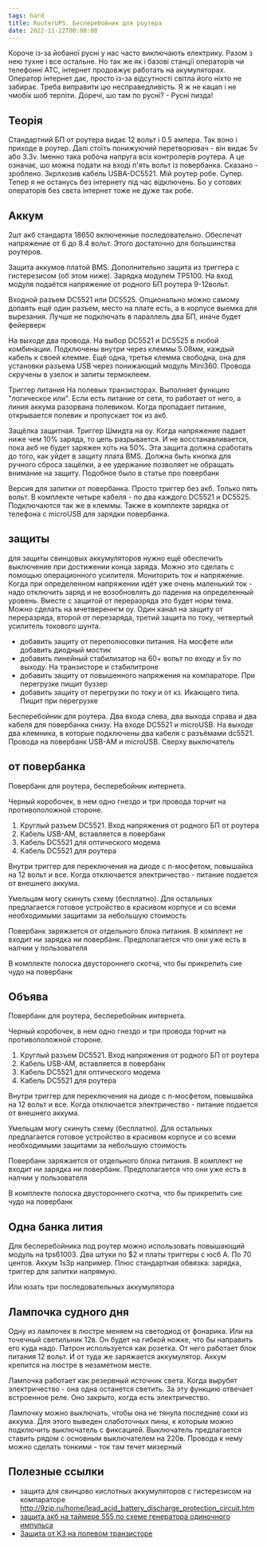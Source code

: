 ```yaml
---
tags: hard
title: RouterUPS. Бесперебойник для роутера
date: 2022-11-22T00:00:00
---
```


Короче із-за йобаної русні у нас часто виключають електрику. Разом з нею тухне і все остальне. Но так же як і базові станції операторів чи телефонні АТС, інтернет продовжує работать на акумуляторах. Оператор інтернет дає, просто із-за відсутності світла його ніхто не забирає. Треба виправити цю несправедливість. Я ж не кацап і не чмобік шоб терпіти. Доречі, шо там по русні? - Русні пизда!

## Теорія
Стандартний БП от роутера видає 12 вольт і 0.5 ампера. Так воно і приходе в роутер. Далі стоїть понижуючий перетворювач - він видає 5v або 3.3v. Іменно така робоча напруга всіх контролерів роутера. А це означає, шо можна подати на вході п'ять вольт із повербанка. Сказано - зроблено. Зкрлхозив кабель USBA-DC5521. Мій роутер робе. Супер. Тепер я не останусь без інтернету під час відключень. Бо у сотових операторів без свєта інтернет тоже не дуже так робе.

## Аккум
2шт акб стандарта 18650 включенные последовательно. Обеспечат напряжение от 6 до 8.4 вольт. Этого достаточно для большинства роутеров.

Защита аккумов платой BMS. Дополнительно защита из триггера с гистерезисом (об этом ниже). Зарядка модулем TP5100. На вход модуля подаётся напряжение от родного БП роутера 9-12вольт. 

Входной разъем DC5521 или DC5525. Опционально можно самому допаять ещё один разъем, место на плате есть, а в корпусе выемка для вырезания. Лучше не подключать в параллель два БП, иначе будет фейерверк  

На выходе два провода. На выбор DC5521 и DC5525 в любой комбинации. Подключены внутри через клеммы 5.08мм, каждый кабель к своей клемме. Ещё одна, третья клемма свободна, она для установки разъема USB через понижающий модуль Mini360. Провода скручены в узелок и залиты термоклеем.

Триггер питания
На полевых транзисторах. Выполняет функцию "логическое или". Если есть питание от сети, то работает от него, а линия аккума разорвана полевиком. Когда пропадает питание, открывается полевик и пропускает ток из акб.

Защёлка защитная.
Триггер Шмидта на оу. Когда напряжение падает ниже чем 10% заряда, то цепь разрывается. И не восстанавливается, пока акб не будет заряжен хоть на 50%. Эта защита должна сработать до того, как уйдет в защиту плата BMS. Должна быть кнопка для ручного сброса защёлки, а ее удержание позволяет не обращать внимание на защиту. Подобное было в статье про повербанк


Версия для запитки от повербанка. Просто триггер без акб. Только пять вольт. В комплекте четыре кабеля - по два каждого DC5521 и DC5525. Подключаются так же в клеммы. Также в комплекте зарядка от телефона с microUSB для зарядки повербанка.


## защиты

для защиты свинцовых аккумуляторов нужно ещё обеспечить выключение при достижении конца заряда. Можно это сделать с помощью операционного усилителя. Мониторить ток и напряжение. Когда при определенном напряжении идёт уже очень маленький ток - надо отключить заряд и не возобновлять до падения на определенный уровень. Вместе с защитой от переразряда это будет норм тема. Можно сделать на мчетвереннгм оу. Один канал на защиту от переразряда, второй от перезаряда, третий защита по току, четвертый усилитель токового шунта. 

  - добавить защиту от переполюсовки питания. На мосфете или добавить диодный мостик
  - добавить линейный стабилизатор на 60+ вольт по входу и 5v по выходу. На транзисторе и стабилитроне
  - добавить защиту от повышенного напряжения на компараторе. При перегрузке пищит буззер
  - добавить защиту от перегрузки по току и от кз. Икающего типа. Пищит при перегрузке


Бесперебойник для роутера. Два входа слева, два выхода справа и два кабеля для повербанка снизу. На входе DC5521 и microUSB. На выходе два клемника, в которые подключены два кабеля с разъёмами dc5521. Провода на повербанк USB-AM и microUSB. Сверху выключатель


## от повербанка
Повербанк для роутера, бесперебойник интернета.

Черный коробочек, в нем одно гнездо и три провода торчит на противоположной стороне. 

1. Круглый разъем DC5521. Вход напряжения от родного БП от роутера
2. Кабель USB-AM, вставляется в повербанк
3. Кабель DC5521 для оптического модема
4. Кабель DC5521 для роутера

Внутри триггер для переключения на диоде с п-мосфетом, повышайка на 12 вольт и все. Когда отключается электричество - питание подается от внешнего аккума. 

Умельцам могу скинуть схему (бесплатно). Для остальных предлагается готовое устройство в красивом корпусе и со всеми необходимыми защитами за небольшую стоимость

Повербанк заряжается от отдельного блока питания. В комплект не входит ни зарядка ни повербанк. Предполагается что они уже есть в налчии у пользователя

В комплекте полоска двустороннего скотча, что бы прикрепить сие чудо на повербанк


## Объява
Повербанк для роутера, бесперебойник интернета.

Черный коробочек, в нем одно гнездо и три провода торчит на противоположной стороне. 

1. Круглый разъем DC5521. Вход напряжения от родного БП от роутера
2. Кабель USB-AM, вставляется в повербанк
3. Кабель DC5521 для оптического модема
4. Кабель DC5521 для роутера

Внутри триггер для переключения на диоде с п-мосфетом, повышайка на 12 вольт и все. Когда отключается электричество - питание подается от внешнего аккума. 

Умельцам могу скинуть схему (бесплатно). Для остальных предлагается готовое устройство в красивом корпусе и со всеми необходимыми защитами за небольшую стоимость

Повербанк заряжается от отдельного блока питания. В комплект не входит ни зарядка ни повербанк. Предполагается что они уже есть в налчии у пользователя

В комплекте полоска двустороннего скотча, что бы прикрепить сие чудо на повербанк

## Одна банка лития
Для бесперебойника под роутер можно использовать повышающий модуль на tps61003. Два штуки по $2 и платы триггеры с юсб А. По 70 центов. Аккум 1s3p например. Плюс стандартная обвязка: зарядка, триггер для запитки напрямую. 

Или юзать три последовательных аккумулятора

## Лампочка судного дня

Одну из лампочек в люстре меняем на светодиод от фонарика. Или на точечный светильник 12в. Он будет на гибкой ножке, что бы направить его куда надо. Патрон используется как розетка. От него работает блок питания 12 вольт. И от туда же заряжается аккумулятор. Аккум крепится на люстре в незаметном месте. 

Лампочка работает как резервный источник света. Когда вырубят электричество - она одна останется светить. За эту функцию отвечает встроенное реле. Оно закрыто, когда есть электричество. 

Лампочку можно выключать, чтобы она не тянула последние соки из аккума. Для этого выведен слаботочных пины, к которым можно подключить выключатель с фиксацией. Выключатель предлагается ставить рядом с основным выключателем на 220в. Провода к нему можно сделать тонкими - ток там течет мизерный



## Полезные ссылки
- защита для свинцово кислотных аккумуляторов с гистерезисом на компараторе <http://9zip.ru/home/lead_acid_battery_discharge_protection_circuit.htm>
- [защита акб на таймере 555 по схеме генератора одиночного импульса](https://volstr.ru/?p=102)
- [Защита от КЗ на полевом транзисторе](https://www.kondratev-v.ru/zashhita-radioapparatury/zashhita-ot-kz-na-polevom-tranzistore.html)

